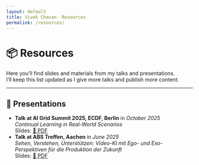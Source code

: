 ```yaml
---
layout: default
title: Vivek Chavan- Resources
permalink: /resources/
---
```


# 📦 Resources

Here you’ll find slides and materials from my talks and presentations.  
I’ll keep this list updated as I give more talks and publish more content.

---

## 🎤 Presentations

<ul class="spacious-list">
  <li>
    <strong>Talk at AI Grid Summit 2025, ECDF, Berlin</strong> in <em>October 2025</em><br />
    <em>Continual Learning in Real-World Scenarios</em><br />
    Slides: <a href="{{'/assets/AI_Grid_Summit_2025_Continual_Learning.pdf' | relative_url }}" target="_blank" rel="noopener">📑 PDF</a>
  </li>
  <li>
    <strong>Talk at ABS Treffen, Aachen</strong> in <em>June 2025</em><br />
    <em>Sehen, Verstehen, Unterstützen: Video-KI mit Ego- und Exo-Perspektiven für die Produktion der Zukunft</em><br />
    Slides: <a href="{{'/assets/Video-KI_f%C3%BCr_die_Produktion_der_Zukunft_IPK_Vivek.pdf' | relative_url }}" target="_blank" rel="noopener">📑 PDF</a>
  </li>
</ul>

